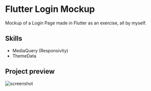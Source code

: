 # Flutter Login Mockup

Mockup of a Login Page made in Flutter as an exercise, all by myself.

## Skills

* MediaQuery (Responsivity)
* ThemeData

## Project preview

<img  src="https://cdn.discordapp.com/attachments/573662387115393025/1119695096393240596/Screenshot_1687026028.png" alt="screenshot">
